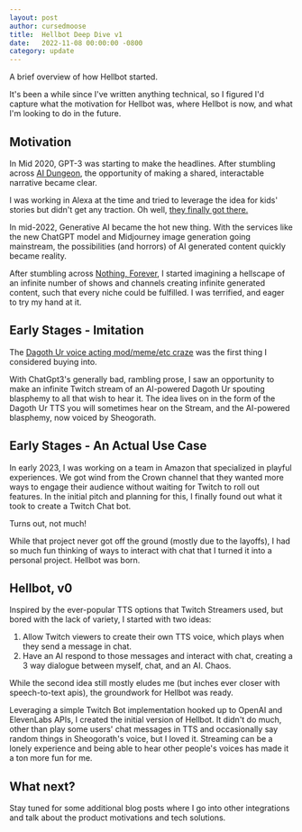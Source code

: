 ```yaml
---
layout: post
author: cursedmoose
title:  Hellbot Deep Dive v1
date:   2022-11-08 00:00:00 -0800
category: update
---
```

A brief overview of how Hellbot started.

It's been a while since I've written anything technical, so I figured I'd capture what the motivation for Hellbot was, where Hellbot is now, and what I'm looking to do in the future.

## Motivation
In Mid 2020, GPT-3 was starting to make the headlines. After stumbling across [AI Dungeon](https://aidungeon.com/), the opportunity of making a shared, interactable narrative became clear.

I was working in Alexa at the time and tried to leverage the idea for kids' stories but didn't get any traction. Oh well, [they finally got there.](https://www.theverge.com/2023/9/20/23880764/amazon-ai-alexa-generative-llm-smart-home)

In mid-2022, Generative AI became the hot new thing. With the services like the new ChatGPT model and Midjourney image generation going mainstream, the possibilities (and horrors) of AI generated content quickly became reality.

After stumbling across [Nothing, Forever](https://www.twitch.tv/watchmeforever), I started imagining a hellscape of an infinite number of shows and channels creating infinite generated content, such that every niche could be fulfilled. I was terrified, and eager to try my hand at it.

## Early Stages - Imitation
The [Dagoth Ur voice acting mod/meme/etc craze](https://www.pcgamer.com/modders-are-using-ai-to-put-voice-acting-in-morrowind-and-im-impressed-and-concerned-all-at-once/) was the first thing I considered buying into.

With ChatGpt3's generally bad, rambling prose, I saw an opportunity to make an infinite Twitch stream of an AI-powered Dagoth Ur spouting blasphemy to all that wish to hear it. The idea lives on in the form of the Dagoth Ur TTS you will sometimes hear on the Stream, and the AI-powered blasphemy, now voiced by Sheogorath.

## Early Stages - An Actual Use Case
In early 2023, I was working on a team in Amazon that specialized in playful experiences. We got wind from the Crown channel that they wanted more ways to engage their audience without waiting for Twitch to roll out features. In the initial pitch and planning for this, I finally found out what it took to create a Twitch Chat bot. 

Turns out, not much! 

While that project never got off the ground (mostly due to the layoffs), I had so much fun thinking of ways to interact with chat that I turned it into a personal project. Hellbot was born. 

## Hellbot, v0
Inspired by the ever-popular TTS options that Twitch Streamers used, but bored with the lack of variety, I started with two ideas:
1. Allow Twitch viewers to create their own TTS voice, which plays when they send a message in chat.
2. Have an AI respond to those messages and interact with chat, creating a 3 way dialogue between myself, chat, and an AI. Chaos.

While the second idea still mostly eludes me (but inches ever closer with speech-to-text apis), the groundwork for Hellbot was ready.

Leveraging a simple Twitch Bot implementation hooked up to OpenAI and ElevenLabs APIs, I created the initial version of Hellbot. It didn't do much, other than play some users' chat messages in TTS and occasionally say random things in Sheogorath's voice, but I loved it. Streaming can be a lonely experience and being able to hear other people's voices has made it a ton more fun for me.

## What next?
Stay tuned for some additional blog posts where I go into other integrations and talk about the product motivations and tech solutions.